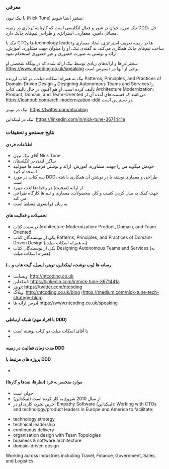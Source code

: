 ### معرفی
با نیک تیون (Nick Tune) بیشتر آشنا شویم:

نیک تیون، جوانِ پر شور و فعالِ انگلیسی است که کارنامه پُرباری در زمینه DDD، حل مسائل دامین، معماری، استراتژی و طراحی تیم‌های چابک دارد.

نیک با CTOها و technology leaderها در زمینه تعریف استراتژی، ایجاد معماری و ساخت تیم‌های چابک همکاری می‌کند. به گفته‌ی نیک، او را میتوان جهت مشاوره، آموزش، ارائه و نوشتن به صورت حضوری و غیرِ حضوری استخدام نمود.

سخنرانی‌ها و ارائه‌های زیادی توسط نیک ارائه شده که در وبگاه شخصی او https://www.ntcoding.co.uk/speaking برخی از آنها در دسترس است.

نیک به همراه اسکات میلت، دو کتاب ارزنده Patterns, Principles, and Practices of Domain-Driven Design و Designing Autonomous Teams and Services را تالیف کرده است. او هم اکنون در حال تالیف کتابِ Architecture Modernization: Product, Domain, and Team-Oriented می‌باشد که قسمت‌های آمده آن از https://leanpub.com/arch-modernization-ddd در دسترس است.


نیک  در تویتر: https://twitter.com/ntcoding 

نیک در لینکداین: https://linkedin.com/in/nick-tune-3671441a


### نتایج جستجو و تحقیقات
#### اطلاعات فردی
* آقای نیک تیون Nick Tune
* ساکن لندن در انگلستان
* خودش میگوید من را جهت، مشاوره، آموزش، ارائه و نوشتن فرصت ها میتوانید استخدام کنید
* سه کتاب در مورد DDD، طراحی و معماری نوشته یا در نوشتن آن همکاری داشته است
* از ارائه (صحبت) در رخدادها لذت میبرد
* جهت کمک به مدل کردن کسب و کار، محصولات، معماری و تیم ها کارگاه طراحی می کند.
* به زبان فرانسوی مسلط است

#### تحصیلات و فعالیت های 
* نویسنده کتاب Architecture Modernization: Product, Domain, and Team-Oriented 
* یکی از نویسندگان کتاب Patterns, Principles, and Practices of Domain-Driven Design (به همراه اسکات میلت)
* یکی از نویسندگان کتاب Designing Autonomous Teams and Services (به همراه اسکات میلت)

#### رسانه ها (وب نوشت، لینکداین، تویتر، ایمیل، گیت هاب و...)
* وبسایت: http://ntcoding.co.uk
* لینکداین: https://linkedin.com/in/nick-tune-3671441a
* تویتر: https://twitter.com/ntcoding
* وبلاگ: http://ntcoding.co.uk/blog (https://medium.com/nick-tune-tech-strategy-blog)
* آدرس ارائه ها https://www.ntcoding.co.uk/speaking
* 

#### شبکه ارتباطی (با افراد مهم DDD)
* با آقای اسکات میلت دو کتاب نوشته است
* 

#### مدت زمان فعالیت در زمینه DDD

#### پروژه های مرتبط با DDD
* 

#### موارد منحصر به فرد (نظرها، نقدها و کارها)  
* جوان است
* از سال 2010 شروع به کار کرده است (لینکداین)
* آخرین تجربه کاری او در Empathy Software (لینکداین):
Working with CTOs and technology/product leaders in Europe and America to facilitate:

- technology strategy 
- technical leadership 
- continuous delivery 
- organisation design with Team Topologies 
- business & software architecture
- domain-driven design 

Working across industries including Travel, Finance, Government, Sales, and Logistics.


